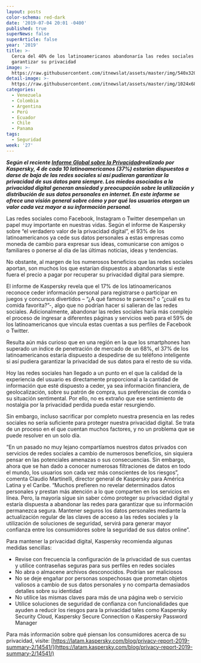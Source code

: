 ```yaml
---
layout: posts
color-schema: red-dark
date: '2019-07-04 20:01 -0400'
published: true
superNews: false
superArticle: false
year: '2019'
title: >-
  Cerca del 40% de los latinoamericanos abandonaría las redes sociales para
  garantizar su privacidad
image: >-
  https://raw.githubusercontent.com/itnewslat/assets/master/img/540x320/Redes-Sociales-p.jpg
detail-image: >-
  https://raw.githubusercontent.com/itnewslat/assets/master/img/1024x680/Redes-Sociales-g.jpg
categories:
  - Venezuela
  - Colombia
  - Argentina
  - Perú
  - Ecuador
  - Chile
  - Panama
tags:
  - Seguridad
week: '27'
---
```

_**Según el reciente [Informe Global sobre la Privacidad](https://latam.kaspersky.com/blog/privacy-report-2019-summary-2/14541/)realizado por Kaspersky, 4 de cada 10 latinoamericanos (37%) estarían dispuestos a darse de baja de las redes sociales si así pudieran garantizar la privacidad de sus datos para siempre. Los miedos asociados a la privacidad digital generan ansiedad y preocupación sobre la utilización y distribución de sus datos personales en internet. En este informe se ofrece una visión general sobre cómo y por qué los usuarios otorgan un valor cada vez mayor a su información personal**._

Las redes sociales como Facebook, Instagram o Twitter desempeñan un papel muy importante en nuestras vidas. Según el informe de Kaspersky sobre “el verdadero valor de la privacidad digital”, el 93% de los latinoamericanos ya cede sus datos personales a estas empresas como moneda de cambio para expresar sus ideas, comunicarse con amigos o familiares o ponerse al día de las últimas noticias, ideas y tendencias. 

No obstante, al margen de los numerosos beneficios que las redes sociales aportan, son muchos los que estarían dispuestos a abandonarlas si este fuera el precio a pagar por recuperar su privacidad digital para siempre.

El informe de Kaspersky revela que el 17% de los latinoamericanos reconoce ceder información personal para registrarse o participar en juegos y concursos divertidos – “¿A qué famoso te pareces? o “¿cuál es tu comida favorita?”-, algo que no podrían hacer si salieran de las redes sociales. Adicionalmente, abandonar las redes sociales haría más complejo el proceso de ingresar a diferentes páginas y servicios web para el 59% de los latinoamericanos que vincula estas cuentas a sus perfiles de Facebook o Twitter.

Resulta aún más curioso que en una región en la que los smartphones han superado un índice de penetración de mercado de un 68%, el 37% de los latinoamericanos estaría dispuesto a despedirse de su teléfono inteligente si así pudiera garantizar la privacidad de sus datos para el resto de su vida.

Hoy las redes sociales han llegado a un punto en el que la calidad de la experiencia del usuario es directamente proporcional a la cantidad de información que esté dispuesto a ceder, ya sea información financiera, de geolocalización, sobre su patrón de compra, sus preferencias de comida o su situación sentimental. Por ello, no es extraño que ese sentimiento de nostalgia por la privacidad perdida pueda estar resurgiendo.

Sin embargo, incluso sacrificar por completo nuestra presencia en las redes sociales no sería suficiente para proteger nuestra privacidad digital. Se trata de un proceso en el que cuentan muchos factores, y no un problema que se puede resolver en un solo día.

“En un pasado no muy lejano compartíamos nuestros datos privados con servicios de redes sociales a cambio de numerosos beneficios, sin siquiera pensar en las potenciales amenazas o sus consecuencias. Sin embargo, ahora que se han dado a conocer numerosas filtraciones de datos en todo el mundo, los usuarios son cada vez más conscientes de los riesgos”, comenta Claudio Martinelli, director general de Kaspersky para América Latina y el Caribe. “Muchos prefieren no revelar determinados datos personales y prestan más atención a lo que comparten en los servicios en línea. Pero, la mayoría sigue sin saber cómo proteger su privacidad digital y estaría dispuesta a abandonar las redes para garantizar que su información permanezca segura. Mantener seguros los datos personales mediante la actualización regular de las claves de acceso a las redes sociales y la utilización de soluciones de seguridad, servirá para generar mayor confianza entre los consumidores sobre la seguridad de sus datos online”.

Para mantener la privacidad digital, Kaspersky recomienda algunas medidas sencillas:

- Revise con frecuencia la configuración de la privacidad de sus cuentas y utilice contraseñas seguras para sus perfiles en redes sociales 
- No abra o almacene archivos desconocidos. Podrían ser maliciosos
- No se deje engañar por personas sospechosas que prometan objetos valiosos a cambio de sus datos personales y no comparta demasiados detalles sobre su identidad
- No utilice las mismas claves para más de una página web o servicio
- Utilice soluciones de seguridad de confianza con funcionalidades que ayuden a reducir los riesgos para la privacidad tales como Kaspersky Security Cloud, Kaspersky Secure Connection o Kaspersky Password Manager

Para más información sobre qué piensan los consumidores acerca de su privacidad, visite: [https://latam.kaspersky.com/blog/privacy-report-2019-summary-2/14541/](https://latam.kaspersky.com/blog/privacy-report-2019-summary-2/14541/) 

